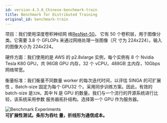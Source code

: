 ```yaml
---
id: version-4.3.0_Chinese-benchmark-train
title: Benchmark for Distributed Training
original_id: benchmark-train
---
```


<!--- Licensed to the Apache Software Foundation (ASF) under one or more contributor license agreements.  See the NOTICE file distributed with this work for additional information regarding copyright ownership.  The ASF licenses this file to you under the Apache License, Version 2.0 (the "License"); you may not use this file except in compliance with the License.  You may obtain a copy of the License at http://www.apache.org/licenses/LICENSE-2.0 Unless required by applicable law or agreed to in writing, software distributed under the License is distributed on an "AS IS" BASIS, WITHOUT WARRANTIES OR CONDITIONS OF ANY KIND, either express or implied.  See the License for the specific language governing permissions and limitations under the License.  -->

项目：我们使用深度卷积神经网
络[ResNet-50](https://github.com/apache/singa/blob/master/examples/cnn/model/resnet.py)。
它有 50 个卷积层，用于图像分类。它需要 3.8 个 GFLOPs 来通过网络处理一张图像（尺
寸为 224x224）。输入的图像大小为 224x224。

硬件方面：我们使用的是 AWS 的 p2.8xlarge 实例，每个实例有 8 个 Nvidia Tesla K80
GPU，共 96GB GPU 内存，32 个 vCPU，488GB 主内存，10Gbps 网络带宽。

衡量标准：我们衡量不同数量 worker 的每次迭代时间，以评估 SINGA 的可扩展性
。Batch-size 固定为每个 GPU32 个。采用同步训练方案。因此，有效的 batch-size
是`32N`，其中 N 是 GPU 的数量。我们与一个流行的开源系统进行比较，该系统采用参数
服务器拓扑结构。选择第一个 GPU 作为服务器。

![Benchmark Experiments](assets/benchmark.png) <br/> **可扩展性测试。条形为吞吐
量，折线形为通信成本。**
